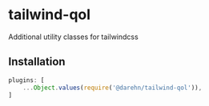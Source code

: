 # tailwind-qol
Additional utility classes for tailwindcss

## Installation

```js
plugins: [
    ...Object.values(require('@darehn/tailwind-qol')),
]
```